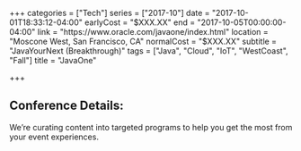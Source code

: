 +++
categories = ["Tech"]
series = ["2017-10"]
date = "2017-10-01T18:33:12-04:00"
earlyCost = "$XXX.XX"
end = "2017-10-05T00:00:00-04:00"
link = "https://www.oracle.com/javaone/index.html"
location = "Moscone West, San Francisco, CA"
normalCost = "$XXX.XX"
subtitle = "JavaYourNext (Breakthrough)"
tags = ["Java", "Cloud", "IoT", "WestCoast", "Fall"]
title = "JavaOne"

+++


## Conference Details: 

We’re curating content into targeted programs to help you get the most from your event experiences.